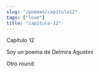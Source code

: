 ```yaml
---
slug: "/poemas/capitulo12"
tags: ["love"]
title: "capítulo-12"
---
```

Capítulo 12

Soy un poema de Delmira Agustini

Otro round.